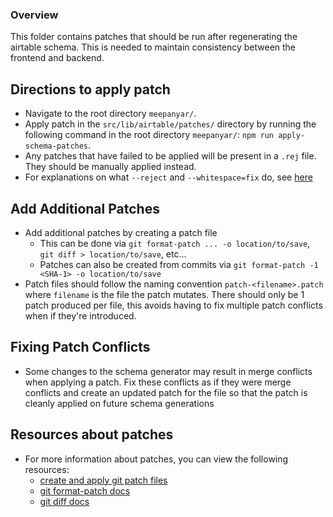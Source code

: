 ### Overview
This folder contains patches that should be run after regenerating the airtable schema. This is needed to maintain consistency between the frontend and backend.

## Directions to apply patch
- Navigate to the root directory `meepanyar/`.
- Apply patch in the `src/lib/airtable/patches/` directory by running the following command in the root directory `meepanyar/`: `npm run apply-schema-patches`.
- Any patches that have failed to be applied will be present in a `.rej` file. They should be manually applied instead.
- For explanations on what `--reject` and `--whitespace=fix` do, see [here](https://stackoverflow.com/a/15375869)

## Add Additional Patches
- Add additional patches by creating a patch file
  - This can be done via `git format-patch ... -o location/to/save`, `git diff > location/to/save`, etc...
  - Patches can also be created from commits via `git format-patch -1 <SHA-1> -o location/to/save`
- Patch files should follow the naming convention `patch-<filename>.patch` where `filename` is the file the patch mutates. There should only be 1 patch produced per file, this avoids having to fix multiple patch conflicts when if they're introduced.

## Fixing Patch Conflicts
- Some changes to the schema generator may result in merge conflicts when applying a patch. Fix these conflicts as if they were merge conflicts and create an updated patch for the file so that the patch is cleanly applied on future schema generations

## Resources about patches
- For more information about patches, you can view the following resources: 
  - [create and apply git patch files](https://devconnected.com/how-to-create-and-apply-git-patch-files/)
  - [git format-patch docs](https://git-scm.com/docs/git-format-patch)
  - [git diff docs](https://git-scm.com/docs/git-diff)
